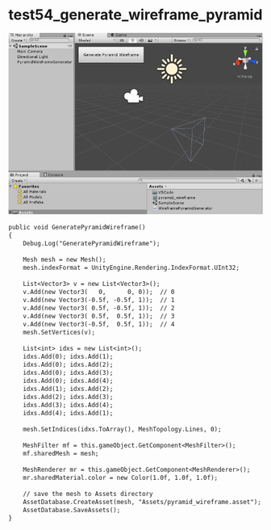 # test54_generate_wireframe_pyramid
![img01.png](img01.png)

    public void GeneratePyramidWireframe()
    {
        Debug.Log("GeneratePyramidWireframe");

        Mesh mesh = new Mesh();
        mesh.indexFormat = UnityEngine.Rendering.IndexFormat.UInt32;

        List<Vector3> v = new List<Vector3>();
        v.Add(new Vector3(   0,      0, 0));  // 0
        v.Add(new Vector3(-0.5f, -0.5f, 1));  // 1
        v.Add(new Vector3( 0.5f, -0.5f, 1));  // 2
        v.Add(new Vector3( 0.5f,  0.5f, 1));  // 3
        v.Add(new Vector3(-0.5f,  0.5f, 1));  // 4
        mesh.SetVertices(v);

        List<int> idxs = new List<int>();
        idxs.Add(0); idxs.Add(1);
        idxs.Add(0); idxs.Add(2);
        idxs.Add(0); idxs.Add(3);
        idxs.Add(0); idxs.Add(4);
        idxs.Add(1); idxs.Add(2);
        idxs.Add(2); idxs.Add(3);
        idxs.Add(3); idxs.Add(4);
        idxs.Add(4); idxs.Add(1);

        mesh.SetIndices(idxs.ToArray(), MeshTopology.Lines, 0);

        MeshFilter mf = this.gameObject.GetComponent<MeshFilter>();
        mf.sharedMesh = mesh;

        MeshRenderer mr = this.gameObject.GetComponent<MeshRenderer>();
        mr.sharedMaterial.color = new Color(1.0f, 1.0f, 1.0f);

        // save the mesh to Assets directory
        AssetDatabase.CreateAsset(mesh, "Assets/pyramid_wireframe.asset");
        AssetDatabase.SaveAssets();
    }
